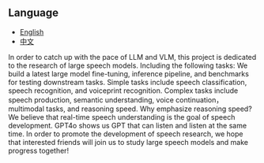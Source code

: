 ## Language

  
- [English](readme/README_en.md)
- [中文](readme/README_zh.md)  

In order to catch up with the pace of LLM and VLM, this project is dedicated to the research of large speech models. Including the following tasks: We build a latest large model fine-tuning, inference pipeline, and benchmarks for testing downstream tasks. Simple tasks include speech classification, speech recognition, and voiceprint recognition. Complex tasks include speech production, semantic understanding, voice continuation，multimodal tasks, and reasoning speed. Why emphasize reasoning speed? We believe that real-time speech understanding is the goal of speech development. GPT4o shows us GPT that can listen and listen at the same time. In order to promote the development of speech research, we hope that interested friends will join us to study large speech models and make progress together!